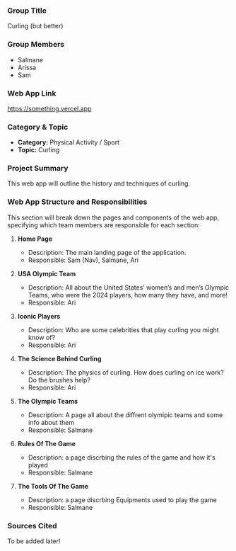 ### Group Title

Curling (but better)

### Group Members

- Salmane
- Arissa
- Sam

### Web App Link

https://something.vercel.app

### Category & Topic

- **Category:** Physical Activity / Sport
- **Topic:** Curling

### Project Summary

This web app will outline the history and techniques of curling.

### Web App Structure and Responsibilities

This section will break down the pages and components of the web app, specifying which team members are responsible for each section:

1. **Home Page**

   - Description: The main landing page of the application.
   - Responsible: Sam (Nav), Salmane, Ari

2. **USA Olympic Team**

   - Description: All about the United States’ women’s and men’s Olympic Teams, who were the 2024 players, how many they have, and more!
   - Responsible: Ari

3. **Iconic Players**

   - Description: Who are some celebrities that play curling you might know of? 
   - Responsible: Ari

4. **The Science Behind Curling**
   - Description: The physics of curling. How does curling on ice work? Do the brushes help?
   - Responsible: Ari

5. **The Olympic Teams**
   - Description: A page all about the diffrent olymipic teams and some info about them 
   - Responsible: Salmane

6. **Rules Of The Game**
   - Description: a page discrbing the rules of the game and how it's played  
   - Responsible: Salmane

7. **The Tools Of The Game**
   - Description: a page discrbing Equipments used to play the game
   - Responsible: Salmane

### Sources Cited

To be added later!
